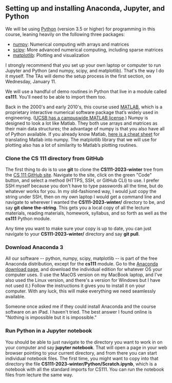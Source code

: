 ## Setting up and installing Anaconda, Jupyter, and Python

We will be using [Python](https://docs.python.org/3/) (version 3.5 or higher) for programming in this course, leaning heavily on the following three packages:
- [numpy](https://numpy.org/doc/stable/): Numerical computing with arrays and matrices
- [scipy](https://docs.scipy.org/doc/scipy/reference/): More advanced numerical computing, including sparse matrices
- [matplotlib](https://matplotlib.org/stable/contents.html): Plotting and visualization

I strongly recommend that you set up your own laptop or computer
to run Jupyter and Python (and numpy, scipy, and matplotlib).
That's the way I do it myself. The TAs will demo the setup process
in the first section, on Wednesday, January 11.

We will use a handful of demo routines in Python that live in a
module called **cs111**. You'll need to be able to import them too.

Back in the 2000's and early 2010's, this course used [MATLAB](https://www.mathworks.com/products/matlab.html), which is a proprietary
interactive numerical software package that’s widely used in
engineering. ([UCSB has a campuswide MATLAB license](https://www.software.ucsb.edu/info/matlab).) Numpy is
designed to look a lot like Matlab. They both use arrays and matrices
as their main data structures; the advantage of numpy is that you
also have all of Python available. If you already know Matlab, [here
is a cheat sheet](https://numpy.org/doc/stable/user/numpy-for-matlab-users.html) for translating Matlab into numpy. The matplotlib
library that we will use for plotting also has a lot of similarity
to Matlab’s plotting routines.

### Clone the CS 111 directory from GitHub

The first thing to do is to use **git** to clone the **CS111-2023-winter** tree from the [CS 111 GitHub site](https://github.com/johnrgilbert/CS111-2023-winter/tree/main).
Navigate to the site, click on the green "Code" button, and select
a method (HTTPS, SSH, or GitHub CLI) to use. I prefer SSH myself
because you don't have to type passwords all the time, but do
whatever works for you. In my old-fashioned way, I would just copy
the string under SSH, then on my own laptop I would get a command
line and navigate to wherever I wanted the **CS111-2023-winter/**
directory to be, and say **git clone the-string**.
This gets you a local copy of all the lecture materials, reading materials,
homework, syllabus, and so forth as well as the **cs111** Python module.

Any time you want to make sure your copy is up to date,
you can just navigate to your **CS111-2023-winter/** directory
and say **git pull**. 

### Download Anaconda 3

All our software -- python, numpy, scipy, matplotlib -- is
part of the free Anaconda distribution, except for the **cs111** module.
Go to the [Anaconda download page](https://www.anaconda.com/products/individual#Downloads), and download the individual edition for whatever OS your
computer uses. (I use the MacOS version on my MacBook laptop, and I've
also used the Linux version, and there's a version for Windows but I
have not used it.) Follow the instructions it gives you to install it 
on your computer. With any luck, this will make everything we need
seamlessly available.

Someone once asked me if they could install Anaconda and the course 
software on an iPad. I haven't tried. The best answer I found online 
is "Nothing is impossible but it is impossible."

### Run Python in a Jupyter notebook

You should be able to just navigate to the directory you want to work in
on your computer and say **jupyter notebook**. 
That will open a page in your web browser pointing to your current 
directory, and from there you can start individual notebook files.
The first time, you might want to copy into that directory the file 
**CS111-2023-winter/Python/Scratch.ipynb**, which is a notebook with all
the standard imports for CS111.
You can run the notebook files from lecture the same way.
